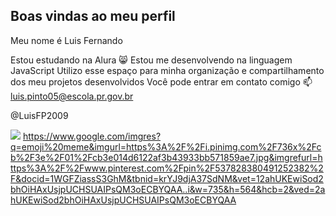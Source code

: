 ## Boas vindas ao meu perfil 
Meu nome é Luis Fernando

Estou estudando na Alura 😸
Estou me desenvolvendo na linguagem JavaScript
Utilizo esse espaço para minha organização e compartilhamento dos meu projetos desenvolvidos
Você pode entrar em contato comigo 📫
luis.pinto05@escola.pr.gov.br

@LuisFP2009

![](link)
https://www.google.com/imgres?q=emoji%20meme&imgurl=https%3A%2F%2Fi.pinimg.com%2F736x%2Fcb%2F3e%2F01%2Fcb3e014d6122af3b43933bb571859ae7.jpg&imgrefurl=https%3A%2F%2Fwww.pinterest.com%2Fpin%2F537828380491252382%2F&docid=1WGFZiassS3GhM&tbnid=krYJ9djA37SdNM&vet=12ahUKEwiSod2bhOiHAxUsjpUCHSUAIPsQM3oECBYQAA..i&w=735&h=564&hcb=2&ved=2ahUKEwiSod2bhOiHAxUsjpUCHSUAIPsQM3oECBYQAA
